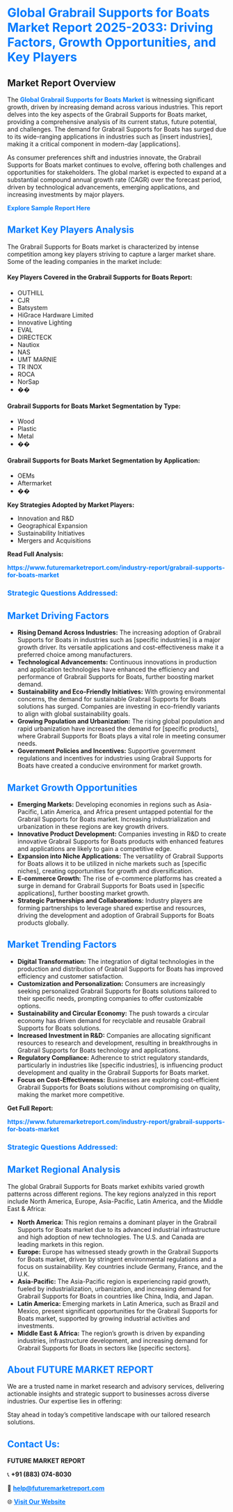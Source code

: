 <h1 style="color: #007BFF;">Global Grabrail Supports for Boats Market Report 2025-2033: Driving Factors, Growth Opportunities, and Key Players</h1>

<section id="overview">
<h2>Market Report Overview</h2>
<p>The <a href="https://www.futuremarketreport.com/industry-report/grabrail-supports-for-boats-market" style="color: #007BFF; text-decoration: none;"><strong>Global Grabrail Supports for Boats Market</strong></a> is witnessing significant growth, driven by increasing demand across various industries. This report delves into the key aspects of the Grabrail Supports for Boats market, providing a comprehensive analysis of its current status, future potential, and challenges. The demand for Grabrail Supports for Boats has surged due to its wide-ranging applications in industries such as [insert industries], making it a critical component in modern-day [applications].</p>
<p>As consumer preferences shift and industries innovate, the Grabrail Supports for Boats market continues to evolve, offering both challenges and opportunities for stakeholders. The global market is expected to expand at a substantial compound annual growth rate (CAGR) over the forecast period, driven by technological advancements, emerging applications, and increasing investments by major players.</p>
</section>

<section id="overview">
<p><a href="https://www.futuremarketreport.com/request-sample/reportId=117520" style="color: #007BFF; text-decoration: none;"><strong>Explore Sample Report Here</strong></a></p>
</section>

<section id="key-players">
<h2 style="color: #007BFF;">Market Key Players Analysis</h2>
<p>The Grabrail Supports for Boats market is characterized by intense competition among key players striving to capture a larger market share. Some of the leading companies in the market include:</p>
<h4>Key Players Covered in the Grabrail Supports for Boats Report:</h4>
<ul><li>OUTHILL</li><li>CJR</li><li>Batsystem</li><li>HiGrace Hardware Limited</li><li>Innovative Lighting</li><li>EVAL</li><li>DIRECTECK</li><li>Nautiox</li><li>NAS</li><li>UMT MARNIE</li><li>TR INOX</li><li>ROCA</li><li>NorSap</li><li>��</li></ul>
<h4>Grabrail Supports for Boats Market Segmentation by Type:</h4>
<ul><li>Wood</li><li>Plastic</li><li>Metal</li><li>��</li></ul>

<h4>Grabrail Supports for Boats Market Segmentation by Application:</h4>
<ul><li>OEMs</li><li>Aftermarket</li><li>��</li></ul>
<p><strong>Key Strategies Adopted by Market Players:</strong></p>
<ul>
<li>Innovation and R&D</li>
<li>Geographical Expansion</li>
<li>Sustainability Initiatives</li>
<li>Mergers and Acquisitions</li>
</ul>
</section>

<section>
<p><strong>Read Full Analysis: </strong></p><a href="https://www.futuremarketreport.com/industry-report/grabrail-supports-for-boats-market" style="color: #007BFF; text-decoration: none;"><strong>https://www.futuremarketreport.com/industry-report/grabrail-supports-for-boats-market</strong></a>
<h3 style="color: #007BFF;">Strategic Questions Addressed:</h3>
</section>

<section id="driving-factors">
<h2 style="color: #007BFF;">Market Driving Factors</h2>
<ul>
<li><strong>Rising Demand Across Industries:</strong> The increasing adoption of Grabrail Supports for Boats in industries such as [specific industries] is a major growth driver. Its versatile applications and cost-effectiveness make it a preferred choice among manufacturers.</li>
<li><strong>Technological Advancements:</strong> Continuous innovations in production and application technologies have enhanced the efficiency and performance of Grabrail Supports for Boats, further boosting market demand.</li>
<li><strong>Sustainability and Eco-Friendly Initiatives:</strong> With growing environmental concerns, the demand for sustainable Grabrail Supports for Boats solutions has surged. Companies are investing in eco-friendly variants to align with global sustainability goals.</li>
<li><strong>Growing Population and Urbanization:</strong> The rising global population and rapid urbanization have increased the demand for [specific products], where Grabrail Supports for Boats plays a vital role in meeting consumer needs.</li>
<li><strong>Government Policies and Incentives:</strong> Supportive government regulations and incentives for industries using Grabrail Supports for Boats have created a conducive environment for market growth.</li>
</ul>
</section>

<section id="growth-opportunities">
<h2 style="color: #007BFF;">Market Growth Opportunities</h2>
<ul>
<li><strong>Emerging Markets:</strong> Developing economies in regions such as Asia-Pacific, Latin America, and Africa present untapped potential for the Grabrail Supports for Boats market. Increasing industrialization and urbanization in these regions are key growth drivers.</li>
<li><strong>Innovative Product Development:</strong> Companies investing in R&D to create innovative Grabrail Supports for Boats products with enhanced features and applications are likely to gain a competitive edge.</li>
<li><strong>Expansion into Niche Applications:</strong> The versatility of Grabrail Supports for Boats allows it to be utilized in niche markets such as [specific niches], creating opportunities for growth and diversification.</li>
<li><strong>E-commerce Growth:</strong> The rise of e-commerce platforms has created a surge in demand for Grabrail Supports for Boats used in [specific applications], further boosting market growth.</li>
<li><strong>Strategic Partnerships and Collaborations:</strong> Industry players are forming partnerships to leverage shared expertise and resources, driving the development and adoption of Grabrail Supports for Boats products globally.</li>
</ul>
</section>

<section id="trending-factors">
<h2 style="color: #007BFF;">Market Trending Factors</h2>
<ul>
<li><strong>Digital Transformation:</strong> The integration of digital technologies in the production and distribution of Grabrail Supports for Boats has improved efficiency and customer satisfaction.</li>
<li><strong>Customization and Personalization:</strong> Consumers are increasingly seeking personalized Grabrail Supports for Boats solutions tailored to their specific needs, prompting companies to offer customizable options.</li>
<li><strong>Sustainability and Circular Economy:</strong> The push towards a circular economy has driven demand for recyclable and reusable Grabrail Supports for Boats solutions.</li>
<li><strong>Increased Investment in R&D:</strong> Companies are allocating significant resources to research and development, resulting in breakthroughs in Grabrail Supports for Boats technology and applications.</li>
<li><strong>Regulatory Compliance:</strong> Adherence to strict regulatory standards, particularly in industries like [specific industries], is influencing product development and quality in the Grabrail Supports for Boats market.</li>
<li><strong>Focus on Cost-Effectiveness:</strong> Businesses are exploring cost-efficient Grabrail Supports for Boats solutions without compromising on quality, making the market more competitive.</li>
</ul>
</section>

<section>
<p><strong>Get Full Report: </strong></p><a href="https://www.futuremarketreport.com/industry-report/grabrail-supports-for-boats-market" style="color: #007BFF; text-decoration: none;"><strong>https://www.futuremarketreport.com/industry-report/grabrail-supports-for-boats-market</strong></a>
<h3 style="color: #007BFF;">Strategic Questions Addressed:</h3>
</section>


<section id="regional-analysis">
<h2 style="color: #007BFF;">Market Regional Analysis</h2>
<p>The global Grabrail Supports for Boats market exhibits varied growth patterns across different regions. The key regions analyzed in this report include North America, Europe, Asia-Pacific, Latin America, and the Middle East & Africa:</p>
<ul>
<li><strong>North America:</strong> This region remains a dominant player in the Grabrail Supports for Boats market due to its advanced industrial infrastructure and high adoption of new technologies. The U.S. and Canada are leading markets in this region.</li>
<li><strong>Europe:</strong> Europe has witnessed steady growth in the Grabrail Supports for Boats market, driven by stringent environmental regulations and a focus on sustainability. Key countries include Germany, France, and the U.K.</li>
<li><strong>Asia-Pacific:</strong> The Asia-Pacific region is experiencing rapid growth, fueled by industrialization, urbanization, and increasing demand for Grabrail Supports for Boats in countries like China, India, and Japan.</li>
<li><strong>Latin America:</strong> Emerging markets in Latin America, such as Brazil and Mexico, present significant opportunities for the Grabrail Supports for Boats market, supported by growing industrial activities and investments.</li>
<li><strong>Middle East & Africa:</strong> The region’s growth is driven by expanding industries, infrastructure development, and increasing demand for Grabrail Supports for Boats in sectors like [specific sectors].</li>
</ul>
</section>

<footer>
<h2 style="color: #007BFF;">About FUTURE MARKET REPORT</h2>
<p>We are a trusted name in market research and advisory services, delivering actionable insights and strategic support to businesses across diverse industries. Our expertise lies in offering:</p>

<p>Stay ahead in today’s competitive landscape with our tailored research solutions.</p>

<h2 style="color: #007BFF;">Contact Us:</h2>
<p><strong>FUTURE MARKET REPORT</strong></p>
<p>📞 <strong>+91 (883) 074-8030</strong></p>
<p>📧 <strong><a href="mailto:help@futuremarketreport.com" style="color: #007BFF;">help@futuremarketreport.com</a></strong></p>
<p>🌐 <strong><a href="https://www.futuremarketreport.com/" style="color: #007BFF;">Visit Our Website</a></strong></p>
</footer>